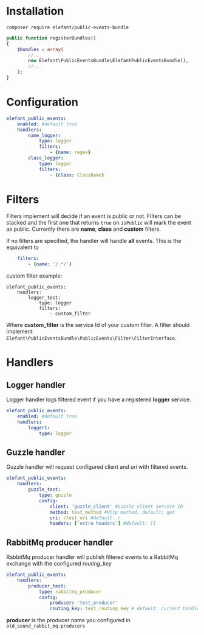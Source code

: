 # Installation

`composer require elefant/public-events-bundle`

````php
public function registerBundles()
{
    $bundles = array(
        //...
        new Elefant\PublicEventsBundle\ElefantPublicEventsBundle(),
        //...
    );
}
````

# Configuration
````yml
elefant_public_events:
    enabled: #default true
    handlers:
        name_logger:
            type: logger
            filters:
                - {name: regex}
        class_logger:
            type: logger
            filters:
                - {class: ClassName}
````

# Filters
Filters implement will decide if an event is public or not.
Filters can be stacked and the first one that returns `true` on `isPublic` will mark the event as public.
Currently there are **name**, **class** and **custom** filters.

If no filters are specified, the handler will handle **all** events. This is the equivalent to
````yml
    filters:
        - {name: '/.*/'}
````

custom filter example:
````
elefant_public_events:
    handlers:
        logger_test:
            type: logger
            filters:
                - custom_filter
````

Where **custom_filter** is the service Id of your custom filter.
A filter should implement `Elefant\PublicEventsBundle\PublicEvents\Filter\FilterInterface`.

# Handlers

## Logger handler
Logger handler logs filtered event if you have a registered **logger** service.
````yml
elefant_public_events:
    enabled: #default true
    handlers:
        logger1:
            type: logger
````

## Guzzle handler
Guzzle handler will request configured client and uri with filtered events.
````yml
elefant_public_events:
    handlers:
        guzzle_test:
            type: guzzle
            config:
                client: 'guzzle_client' #Guzzle client service ID
                method: test_method #Http method, default: get
                uri: /test_uri #default: /
                headers: ['extra headers'] #default: []
````

## RabbitMq producer handler
RabbitMq producer handler will publish filtered events to a RabbitMq exchange with the configured *routing_key*
 ````yml
 elefant_public_events:
     handlers:
         producer_test:
             type: rabbitmq_producer
             config:
                 producer: 'test_producer'
                 routing_key: test_routing_key # default: current handler name (producer_test in this example)
 ````

 **producer** is the producer name you configured in `old_sound_rabbit_mq.producers`